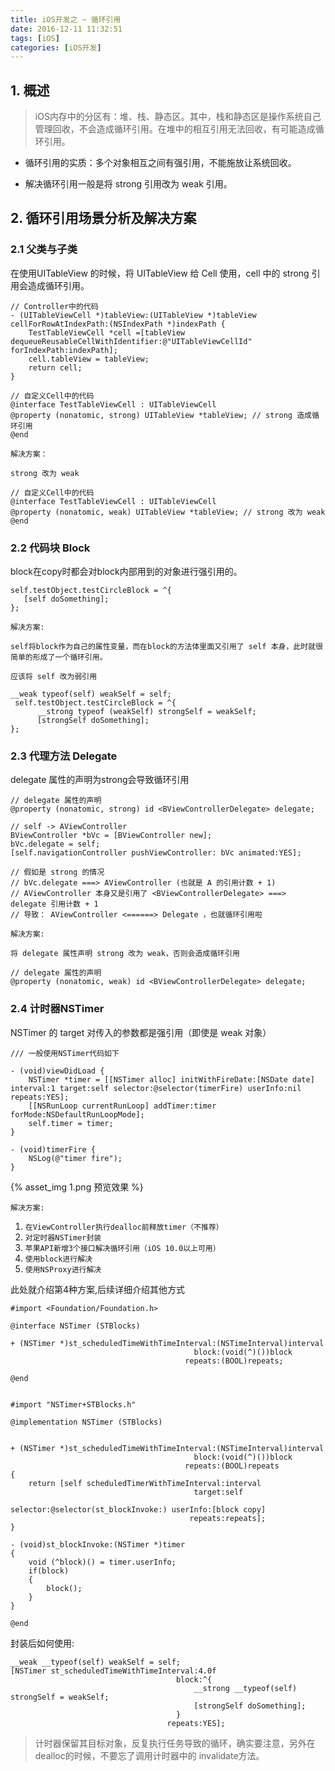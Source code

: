 ```yaml
---
title: iOS开发之 ~ 循环引用
date: 2016-12-11 11:32:51
tags: [iOS]
categories: [iOS开发]
---
```




## 1. 概述

> iOS内存中的分区有：堆、栈、静态区。其中，栈和静态区是操作系统自己管理回收，不会造成循环引用。在堆中的相互引用无法回收，有可能造成循环引用。



- 循环引用的实质：多个对象相互之间有强引用，不能施放让系统回收。

- 解决循环引用一般是将 strong 引用改为 weak 引用。

<!--more-->

## 2. 循环引用场景分析及解决方案



### 2.1 父类与子类

在使用UITableView 的时候，将 UITableView 给 Cell 使用，cell 中的 strong 引用会造成循环引用。

```objc
// Controller中的代码
- (UITableViewCell *)tableView:(UITableView *)tableView cellForRowAtIndexPath:(NSIndexPath *)indexPath {
    TestTableViewCell *cell =[tableView dequeueReusableCellWithIdentifier:@"UITableViewCellId" forIndexPath:indexPath];
    cell.tableView = tableView;
    return cell;
}

// 自定义Cell中的代码
@interface TestTableViewCell : UITableViewCell
@property (nonatomic, strong) UITableView *tableView; // strong 造成循环引用
@end
```

`解决方案：`

`strong 改为 weak`

```objc
// 自定义Cell中的代码
@interface TestTableViewCell : UITableViewCell
@property (nonatomic, weak) UITableView *tableView; // strong 改为 weak
@end
```



### 2.2 代码块 Block

block在copy时都会对block内部用到的对象进行强引用的。

```objc
self.testObject.testCircleBlock = ^{
   [self doSomething];
};
```

`解决方案:`

`self将block作为自己的属性变量，而在block的方法体里面又引用了 self 本身，此时就很简单的形成了一个循环引用。`

`应该将 self 改为弱引用`

```objc
__weak typeof(self) weakSelf = self;
 self.testObject.testCircleBlock = ^{
      __strong typeof (weakSelf) strongSelf = weakSelf;
      [strongSelf doSomething];
};
```

### 2.3 代理方法 Delegate

delegate 属性的声明为strong会导致循环引用

```objc
// delegate 属性的声明
@property (nonatomic, strong) id <BViewControllerDelegate> delegate;

// self -> AViewController
BViewController *bVc = [BViewController new];
bVc.delegate = self; 
[self.navigationController pushViewController: bVc animated:YES];

// 假如是 strong 的情况
// bVc.delegate ===> AViewController (也就是 A 的引用计数 + 1)
// AViewController 本身又是引用了 <BViewControllerDelegate> ===> delegate 引用计数 + 1
// 导致： AViewController <======> Delegate ，也就循环引用啦

```

`解决方案:`

`将 delegate 属性声明 strong 改为 weak，否则会造成循环引用`

```objc
// delegate 属性的声明
@property (nonatomic, weak) id <BViewControllerDelegate> delegate;
```



### 2.4 计时器NSTimer

NSTimer 的 target 对传入的参数都是强引用（即使是 weak 对象）

```objc
/// 一般使用NSTimer代码如下

- (void)viewDidLoad {
    NSTimer *timer = [[NSTimer alloc] initWithFireDate:[NSDate date] interval:1 target:self selector:@selector(timerFire) userInfo:nil repeats:YES];
    [[NSRunLoop currentRunLoop] addTimer:timer forMode:NSDefaultRunLoopMode];
    self.timer = timer;
}
 
- (void)timerFire {
    NSLog(@"timer fire");
}
```

{% asset_img 1.png 预览效果 %}

`解决方案:` 

1. `在ViewController执行dealloc前释放timer（不推荐）`
2. `对定时器NSTimer封装`
3. `苹果API新增3个接口解决循环引用（iOS 10.0以上可用）`
4. `使用block进行解决`
5. `使用NSProxy进行解决`

此处就介绍第4种方案,后续详细介绍其他方式

```objc
#import <Foundation/Foundation.h>

@interface NSTimer (STBlocks)

+ (NSTimer *)st_scheduledTimeWithTimeInterval:(NSTimeInterval)interval
                                         block:(void(^)())block
                                       repeats:(BOOL)repeats;

@end


#import "NSTimer+STBlocks.h"

@implementation NSTimer (STBlocks)


+ (NSTimer *)st_scheduledTimeWithTimeInterval:(NSTimeInterval)interval
                                         block:(void(^)())block
                                       repeats:(BOOL)repeats
{
    return [self scheduledTimerWithTimeInterval:interval
                                         target:self
                                       selector:@selector(st_blockInvoke:) userInfo:[block copy]
                                        repeats:repeats];
}

- (void)st_blockInvoke:(NSTimer *)timer
{
    void (^block)() = timer.userInfo;
    if(block)
    {
        block();
    }
}

@end
```

封装后如何使用:

```objc
__weak __typeof(self) weakSelf = self;
[NSTimer st_scheduledTimeWithTimeInterval:4.0f
                                     block:^{
                                         __strong __typeof(self) strongSelf = weakSelf;
                                         [strongSelf doSomething];
                                     }
                                   repeats:YES];
```

> 计时器保留其目标对象，反复执行任务导致的循环，确实要注意，另外在dealloc的时候，不要忘了调用计时器中的 invalidate方法。